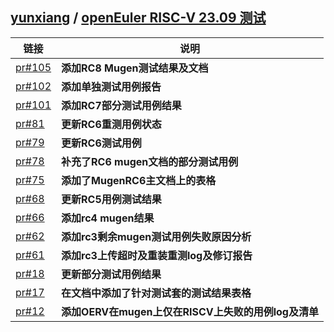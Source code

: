 ## **[yunxiang](https://gitee.com/yunxiangluo) / [openEuler RISC-V 23.09 测试](https://gitee.com/yunxiangluo/open-euler-risc-v-23.09-test)**

| 链接                                                         | 说明                                                |
| ------------------------------------------------------------ | --------------------------------------------------- |
| [pr#105](https://gitee.com/yunxiangluo/open-euler-risc-v-23.09-test/pulls/105) | **添加RC8 Mugen测试结果及文档**                     |
| [pr#102](https://gitee.com/yunxiangluo/open-euler-risc-v-23.09-test/pulls/102) | **添加单独测试用例报告**                            |
| [pr#101](https://gitee.com/yunxiangluo/open-euler-risc-v-23.09-test/pulls/101) | **添加RC7部分测试用例结果**                         |
| [pr#81](https://gitee.com/yunxiangluo/open-euler-risc-v-23.09-test/pulls/81) | **更新RC6重测用例状态**                             |
| [pr#79](https://gitee.com/yunxiangluo/open-euler-risc-v-23.09-test/pulls/79) | **更新RC6测试用例**                                 |
| [pr#78](https://gitee.com/yunxiangluo/open-euler-risc-v-23.09-test/pulls/78) | **补充了RC6 mugen文档的部分测试用例**               |
| [pr#75](https://gitee.com/yunxiangluo/open-euler-risc-v-23.09-test/pulls/75) | **添加了MugenRC6主文档上的表格**                    |
| [pr#68](https://gitee.com/yunxiangluo/open-euler-risc-v-23.09-test/pulls/68) | **更新RC5用例测试结果**                             |
| [pr#66](https://gitee.com/yunxiangluo/open-euler-risc-v-23.09-test/pulls/66) | **添加rc4 mugen结果**                               |
| [pr#62](https://gitee.com/yunxiangluo/open-euler-risc-v-23.09-test/pulls/62) | **添加rc3剩余mugen测试用例失败原因分析**            |
| [pr#61](https://gitee.com/yunxiangluo/open-euler-risc-v-23.09-test/pulls/61) | **添加rc3上传超时及重装重测log及修订报告**          |
| [pr#18](https://gitee.com/yunxiangluo/open-euler-risc-v-23.09-test/pulls/18) | **更新部分测试用例结果**                            |
| [pr#17](https://gitee.com/yunxiangluo/open-euler-risc-v-23.09-test/pulls/17) | **在文档中添加了针对测试套的测试结果表格**          |
| [pr#12](https://gitee.com/yunxiangluo/open-euler-risc-v-23.09-test/pulls/12) | **添加OERV在mugen上仅在RISCV上失败的用例log及清单** |

